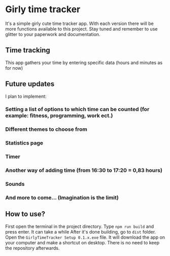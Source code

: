 # Girly time tracker
It's a simple girly cute time tracker app. With each version there will be more functions available to this project. Stay tuned and remember to use glitter to your paperwork and documentation.

## Time tracking
This app gathers your time by entering specific data (hours and minutes as for now)

## Future updates
I plan to implement:
### Setting a list of options to which time can be counted (for example: fitness, programming, work ect.)
### Different themes to choose from
### Statistics page
### Timer
### Another way of adding time (from 16:30 to 17:20 = 0,83 hours)
### Sounds
### And more to come... (Imagination is the limit)

## How to use?
First open the terminal in the project directory.
Type `npm run build` and press enter. It can take a while
After it's done building, go to `dist` folder.
Open the `GirlyTimeTracker Setup 0.1.x.exe` file. 
It will download the app on your computer and make a shortcut on desktop. 
There is no need to keep the repository afterwards.
